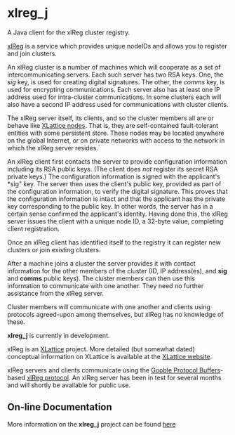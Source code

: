# xlreg_j

A Java client for the xlReg cluster registry.

[xlReg](http://jddixon.github.com/xlattice_go/xlReg.html)
is a service which provides unique nodeIDs and allows you to register
and join clusters.

An xlReg cluster is a number of machines
which will cooperate as a set of intercommunicating servers.  Each
such server has two RSA keys.  One, the *sig* key, is used for creating digital signatures.
The other, the *comms* key, is used for encrypting communications.  Each server also has at
least one IP address used for intra-cluster communications.  In some
clusters each will also have a second IP address used for communications
with cluster clients.

The xlReg server itself, its clients, and so the cluster members all are
or behave like
[XLattice nodes](http://jddixon.github.io/xlattice_go/node.html).
That is, they are self-contained fault-tolerant entities with some
persistent store.  These nodes may be located anywhere on the global
Internet, or on private networks with access to the network in which
the xlReg server resides.`

An xlReg client first contacts the server to provide configuration
information including its RSA public keys.  (The client does _not_ register
its secret RSA private keys.)  The configuration information is signed
with the applicant's *sig" key.  The server then uses the client's
public key, provided as part of the configuration information, to verify
the digital signature.  This proves that the configuration information
is intact and that the applicant has the private key corresponding to the
public key.  In other words, the server has in a certain sense confirmed
the applicant's identity.  Having done this, the xlReg server issues the client
with a unique node ID, a 32-byte value, completing client registration.

Once an xlReg client has identified itself to the registry it
can register new clusters or join existing clusters.

After a machine joins a cluster the server
provides it with contact information for the other members of the
cluster (ID, IP address(es), and **sig** and **comms** public keys).  The
cluster members can then use this information to communicate with
one another.  They need no further assistance from the xlReg server.

Cluster members will communicate with one another and clients
using protocols agreed-upon among themselves, but xlReg has no knowledge
of these.

**xlreg_j** is currently in development.

xlReg is an [XLattice](http://jddixon.github.io/xlattice_go/) project.
More detailed (but somewhat dated) conceptual information on XLattice
is available at the [XLattice website](http://www.xlattice.org).

xlReg servers and clients communicate using the
[Gooble Protocol Buffers](http://code.google.com/p/protobuf/)-based
[xlReg protocol](http://jddixon.github.io/xlattice_go/xlReg_protocol.html).
An xlReg server has been in test for several months and will shortly be
available for public use.

## On-line Documentation

More information on the **xlreg_j** project can be found [here](https://jddixon.github.io/xlreg_j)
